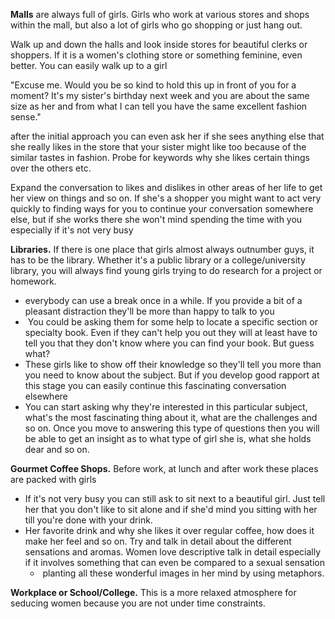 



**Malls** are always full of girls. Girls who work at various stores and shops within the mall, but also a lot of girls who go shopping or just hang out.


Walk up and down the halls and look inside stores for beautiful clerks or shoppers. If it is a women's clothing store or something feminine, even better. You can easily walk up to a girl

"Excuse me. Would you be so kind to hold this up in front of you for a moment? It's my sister's birthday next week and you are about the same size as her and from what I can tell you have the same excellent fashion sense."

after the initial approach you can even ask her if she sees anything else that she really likes in the store that your sister might like too because of the similar tastes in fashion. Probe for keywords why she likes certain things over the others etc.


Expand the conversation to likes and dislikes in other areas of her life to get her view on things and so on. If she's a shopper you might want to act very quickly to finding ways for you to continue your conversation somewhere else, but if she works there she won't mind spending the time with you especially if it's not very busy



**Libraries.** If there is one place that girls almost always outnumber guys, it has to be the library. Whether it's a public library or a college/university library, you will always find young girls trying to do research for a project or homework.
- everybody can use a break once in a while. If you provide a bit of a pleasant distraction they'll be more than happy to talk to you
-  You could be asking them for some help to locate a specific section or specialty book. Even if they can't help you out they will at least have to tell you that they don't know where you can find your book. But guess what?
- These girls like to show off their knowledge so they'll tell you more than you need to know about the subject. But if you develop good rapport at this stage you can easily continue this fascinating conversation elsewhere
- You can start asking why they're interested in this particular subject, what's the most fascinating thing about it, what are the challenges and so on. Once you move to answering this type of questions then you will be able to get an insight as to what type of girl she is, what she holds dear and so on.


**Gourmet Coffee Shops.** Before work, at lunch and after work these places are packed with girls
- If it's not very busy you can still ask to sit next to a beautiful girl. Just tell her that you don't like to sit alone and if she'd mind you sitting with her till you're done with your drink.
- Her favorite drink and why she likes it over regular coffee, how does it make her feel and so on. Try and talk in detail about the different sensations and aromas. Women love descriptive talk in detail especially if it involves something that can even be compared to a sexual sensation
	-  planting all these wonderful images in her mind by using metaphors.


**Workplace or School/College.** This is a more relaxed atmosphere for seducing women because you are not under time constraints.



























